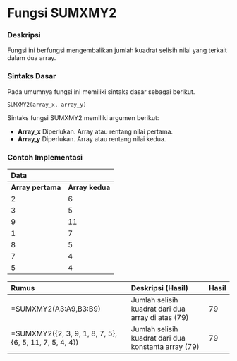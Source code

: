 # Fungsi SUMXMY2

### Deskripsi

Fungsi ini berfungsi mengembalikan jumlah kuadrat selisih nilai yang terkait dalam dua array.

### Sintaks Dasar

Pada umumnya fungsi ini memiliki sintaks dasar sebagai berikut.

```text
SUMXMY2(array_x, array_y)
```

Sintaks fungsi SUMXMY2 memiliki argumen berikut:

* **Array\_x**    Diperlukan. Array atau rentang nilai pertama.
* **Array\_y**    Diperlukan. Array atau rentang nilai kedua.

### Contoh Implementasi

| **Data** |  |
| :--- | :--- |
| **Array pertama** | **Array kedua** |
| 2 | 6 |
| 3 | 5 |
| 9 | 11 |
| 1 | 7 |
| 8 | 5 |
| 7 | 4 |
| 5 | 4 |

| **Rumus** | **Deskripsi \(Hasil\)** | **Hasil** |
| :--- | :--- | :--- |
| =SUMXMY2\(A3:A9,B3:B9\) | Jumlah selisih kuadrat dari dua array di atas \(79\) | 79 |
| =SUMXMY2\({2, 3, 9, 1, 8, 7, 5}, {6, 5, 11, 7, 5, 4, 4}\) | Jumlah selisih kuadrat dari dua konstanta array \(79\) | 79 |





